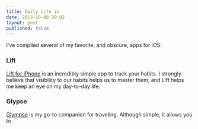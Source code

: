 ```yaml
---
title: Daily Life is
date: 2013-10-08 20:02
layout: post
published: false
---
```

I've compiled several of my favorite, and obscure, apps for iOS:

### Lift
[Lift for iPhone](https://itunes.apple.com/app/lift/id530911645?mt=8&ign-mpt=uo%3D4) is an incredibly simple app to track your habits. I strongly believe that visibility to our habits helps us to master them, and Lift helps me keep an eye on my day-to-day life.

### Glypse
[Glympse](http://www.glympse.com) is my go-to companion for traveling. Although simple, it allows you to